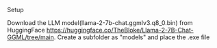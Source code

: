 $$$$ Setup $$$$

Download the LLM model(llama-2-7b-chat.ggmlv3.q8_0.bin) from HuggingFace https://huggingface.co/TheBloke/Llama-2-7B-Chat-GGML/tree/main.
Create a subfolder as "models" and place the .exe file 
